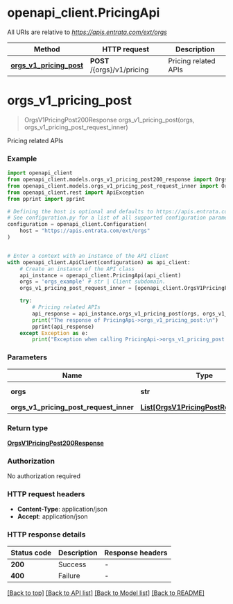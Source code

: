# openapi_client.PricingApi

All URIs are relative to *https://apis.entrata.com/ext/orgs*

Method | HTTP request | Description
------------- | ------------- | -------------
[**orgs_v1_pricing_post**](PricingApi.md#orgs_v1_pricing_post) | **POST** /{orgs}/v1/pricing | Pricing related APIs


# **orgs_v1_pricing_post**
> OrgsV1PricingPost200Response orgs_v1_pricing_post(orgs, orgs_v1_pricing_post_request_inner)

Pricing related APIs

### Example


```python
import openapi_client
from openapi_client.models.orgs_v1_pricing_post200_response import OrgsV1PricingPost200Response
from openapi_client.models.orgs_v1_pricing_post_request_inner import OrgsV1PricingPostRequestInner
from openapi_client.rest import ApiException
from pprint import pprint

# Defining the host is optional and defaults to https://apis.entrata.com/ext/orgs
# See configuration.py for a list of all supported configuration parameters.
configuration = openapi_client.Configuration(
    host = "https://apis.entrata.com/ext/orgs"
)


# Enter a context with an instance of the API client
with openapi_client.ApiClient(configuration) as api_client:
    # Create an instance of the API class
    api_instance = openapi_client.PricingApi(api_client)
    orgs = 'orgs_example' # str | Client subdomain.
    orgs_v1_pricing_post_request_inner = [openapi_client.OrgsV1PricingPostRequestInner()] # List[OrgsV1PricingPostRequestInner] | 

    try:
        # Pricing related APIs
        api_response = api_instance.orgs_v1_pricing_post(orgs, orgs_v1_pricing_post_request_inner)
        print("The response of PricingApi->orgs_v1_pricing_post:\n")
        pprint(api_response)
    except Exception as e:
        print("Exception when calling PricingApi->orgs_v1_pricing_post: %s\n" % e)
```



### Parameters


Name | Type | Description  | Notes
------------- | ------------- | ------------- | -------------
 **orgs** | **str**| Client subdomain. | 
 **orgs_v1_pricing_post_request_inner** | [**List[OrgsV1PricingPostRequestInner]**](OrgsV1PricingPostRequestInner.md)|  | 

### Return type

[**OrgsV1PricingPost200Response**](OrgsV1PricingPost200Response.md)

### Authorization

No authorization required

### HTTP request headers

 - **Content-Type**: application/json
 - **Accept**: application/json

### HTTP response details

| Status code | Description | Response headers |
|-------------|-------------|------------------|
**200** | Success |  -  |
**400** | Failure |  -  |

[[Back to top]](#) [[Back to API list]](../README.md#documentation-for-api-endpoints) [[Back to Model list]](../README.md#documentation-for-models) [[Back to README]](../README.md)

